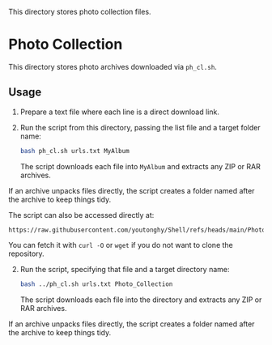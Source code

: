 This directory stores photo collection files.
# Photo Collection

This directory stores photo archives downloaded via `ph_cl.sh`.

## Usage

1. Prepare a text file where each line is a direct download link.

2. Run the script from this directory, passing the list file and a target folder name:
   ```bash
   bash ph_cl.sh urls.txt MyAlbum
   ```
   The script downloads each file into `MyAlbum` and extracts any ZIP or RAR archives.


If an archive unpacks files directly, the script creates a folder named after the archive to keep things tidy.

The script can also be accessed directly at:
```
https://raw.githubusercontent.com/youtonghy/Shell/refs/heads/main/Photo_Collection/ph_cl.sh
```
You can fetch it with `curl -O` or `wget` if you do not want to clone the repository.

2. Run the script, specifying that file and a target directory name:
   ```bash
   bash ../ph_cl.sh urls.txt Photo_Collection
   ```
   The script downloads each file into the directory and extracts any ZIP or RAR archives.


If an archive unpacks files directly, the script creates a folder named after the archive to keep things tidy.

